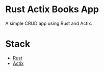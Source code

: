 # Rust Actix Books App

A simple CRUD app using Rust and Actix.

# Stack
- [Rust](https://www.rust-lang.org/)
- [Actix](https://actix.rs/)
